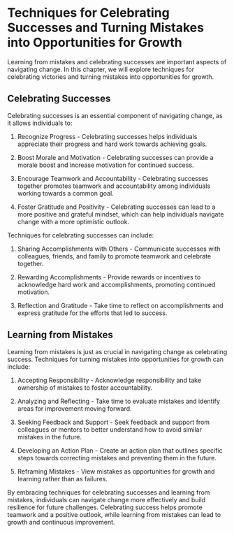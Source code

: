 Techniques for Celebrating Successes and Turning Mistakes into Opportunities for Growth
====================================================================================================================================================

Learning from mistakes and celebrating successes are important aspects of navigating change. In this chapter, we will explore techniques for celebrating victories and turning mistakes into opportunities for growth.

Celebrating Successes
---------------------

Celebrating successes is an essential component of navigating change, as it allows individuals to:

1. Recognize Progress - Celebrating successes helps individuals appreciate their progress and hard work towards achieving goals.

2. Boost Morale and Motivation - Celebrating successes can provide a morale boost and increase motivation for continued success.

3. Encourage Teamwork and Accountability - Celebrating successes together promotes teamwork and accountability among individuals working towards a common goal.

4. Foster Gratitude and Positivity - Celebrating successes can lead to a more positive and grateful mindset, which can help individuals navigate change with a more optimistic outlook.

Techniques for celebrating successes can include:

1. Sharing Accomplishments with Others - Communicate successes with colleagues, friends, and family to promote teamwork and celebrate together.

2. Rewarding Accomplishments - Provide rewards or incentives to acknowledge hard work and accomplishments, promoting continued motivation.

3. Reflection and Gratitude - Take time to reflect on accomplishments and express gratitude for the efforts that led to success.

Learning from Mistakes
----------------------

Learning from mistakes is just as crucial in navigating change as celebrating success. Techniques for turning mistakes into opportunities for growth can include:

1. Accepting Responsibility - Acknowledge responsibility and take ownership of mistakes to foster accountability.

2. Analyzing and Reflecting - Take time to evaluate mistakes and identify areas for improvement moving forward.

3. Seeking Feedback and Support - Seek feedback and support from colleagues or mentors to better understand how to avoid similar mistakes in the future.

4. Developing an Action Plan - Create an action plan that outlines specific steps towards correcting mistakes and preventing them in the future.

5. Reframing Mistakes - View mistakes as opportunities for growth and learning rather than as failures.

By embracing techniques for celebrating successes and learning from mistakes, individuals can navigate change more effectively and build resilience for future challenges. Celebrating success helps promote teamwork and a positive outlook, while learning from mistakes can lead to growth and continuous improvement.
